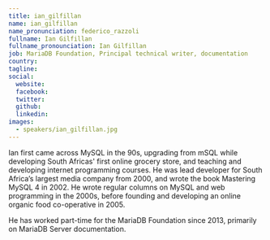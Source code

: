 ```yaml
---
title: ian_gilfillan
name: ian_gilfillan
name_pronunciation: federico_razzoli
fullname: Ian Gilfillan
fullname_pronounciation: Ian Gilfillan
job: MariaDB Foundation, Principal technical writer, documentation
country: 
tagline: 
social:
  website: 
  facebook:
  twitter:
  github: 
  linkedin: 
images:
  - speakers/ian_gilfillan.jpg
---
```


Ian first came across MySQL in the 90s, upgrading from mSQL while developing South Africas' first online grocery store, and teaching and developing internet programming courses. He was lead developer for South Africa’s largest media company from 2000, and wrote the book Mastering MySQL 4 in 2002. He wrote regular columns on MySQL and web programming in the 2000s, before founding and developing an online organic food co-operative in 2005.

He has worked part-time for the MariaDB Foundation since 2013, primarily on MariaDB Server documentation.